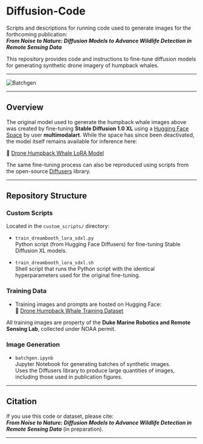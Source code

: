 # Diffusion-Code  

Scripts and descriptions for running code used to generate images for the forthcoming publication:  
**_From Noise to Nature: Diffusion Models to Advance Wildlife Detection in Remote Sensing Data_**  

This repository provides code and instructions to fine-tune diffusion models for generating synthetic drone imagery of humpback whales.  

---

![Batchgen](/batchgen.png)

---

## Overview  

The original model used to generate the humpback whale images above was created by fine-tuning **Stable Diffusion 1.0 XL** using a [Hugging Face Space](https://huggingface.co/spaces/multimodalart/lora-ease) by user **multimodalart**. While the space has since been deactivated, the model itself remains available for inference here:  

🔗 [Drone Humpback Whale LoRA Model](https://huggingface.co/henrysun9074/drone-humpback-whale-lora-1)  

The same fine-tuning process can also be reproduced using scripts from the open-source [Diffusers](https://github.com/huggingface/diffusers) library.  

---

## Repository Structure  

### Custom Scripts  

Located in the `custom_scripts/` directory:  

- ```train_dreambooth_lora_sdxl.py```  
  Python script (from Hugging Face Diffusers) for fine-tuning Stable Diffusion XL models.  

- ```train_dreambooth_lora_sdxl.sh```  
  Shell script that runs the Python script with the identical hyperparameters used for the original fine-tuning.  

### Training Data  

- Training images and prompts are hosted on Hugging Face:  
  🔗 [Drone Humpback Whale Training Dataset](https://huggingface.co/datasets/henrysun9074/autotrain-drone-humpback-whale-lora-1)  

All training images are property of the **Duke Marine Robotics and Remote Sensing Lab**, collected under NOAA permit.  

### Image Generation  

- ```batchgen.ipynb```  
  Jupyter Notebook for generating batches of synthetic images.  
  Uses the Diffusers library to produce large quantities of images, including those used in publication figures.  

---

## Citation  

If you use this code or dataset, please cite:  
**_From Noise to Nature: Diffusion Models to Advance Wildlife Detection in Remote Sensing Data_** (in preparation).  

---
